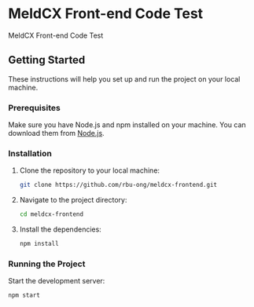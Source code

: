 # MeldCX Front-end Code Test

MeldCX Front-end Code Test

## Getting Started

These instructions will help you set up and run the project on your local machine.

### Prerequisites

Make sure you have Node.js and npm installed on your machine. You can download them from [Node.js](https://nodejs.org/).

### Installation

1. Clone the repository to your local machine:

   ```sh
   git clone https://github.com/rbu-ong/meldcx-frontend.git
   ```

2. Navigate to the project directory:

   ```sh
   cd meldcx-frontend
   ```

3. Install the dependencies:

   ```sh
   npm install
   ```

### Running the Project

Start the development server:

```sh
npm start
```
